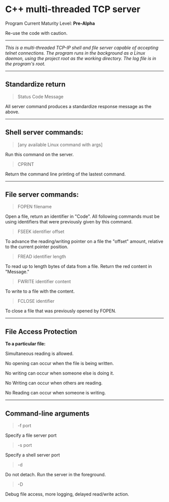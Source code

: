 C++ multi-threaded TCP server
===
Program Current Maturity Level: **Pre-Alpha**

Re-use the code with caution.
___

*This is a multi-threaded TCP-IP shell and file server capable of accepting telnet connections.  The program runs in the background as a Linux daemon, using the project root as the working directory. The log file is in the program's root.*

---
Standardize return
---

> Status Code Message

All server command produces a standardize response message as the above.

---

Shell server commands:
---

>[any available Linux command with args]

Run this command on the server.

>CPRINT

Return the command line printing of the lastest command.

---
File server commands:
---
>FOPEN filename 

Open a file, return an identifier in "Code". All following commands must be using identifiers that were previously given by this command.

>FSEEK identifier offset 

To advance the reading/writing pointer on a file the "offset" amount, relative to the current pointer position.

>FREAD identifier length 

To read up to length bytes of data from a file. Return the red content in "Message."

>FWRITE identifier content

To write to a file with the content.

>FCLOSE identifier

To close a file that was previously opened by FOPEN.

---
File Access Protection
---

**To a particular file:**

Simultaneous reading is allowed.

No opening can occur when the file is being written.


No writing can occur when someone else is doing it.


No Writing can occur when others are reading.


No Reading can occur when someone is writing.

---
Command-line arguments
---
>-f port

Specify a file server port

>-s port

Specify a shell server port

>-d

Do not detach. Run the server in the foreground.

>-D

Debug file access, more logging, delayed read/write action.



